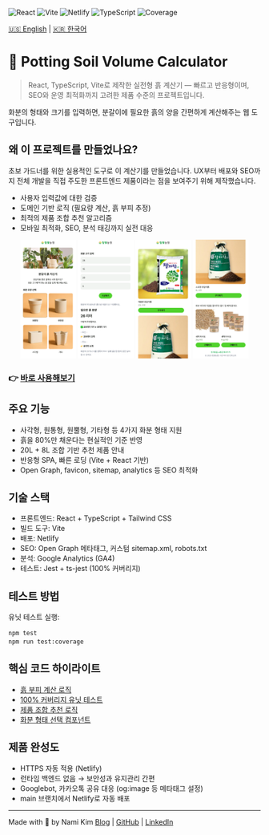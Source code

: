 ![React](https://img.shields.io/badge/React-18-blue?logo=react)
![Vite](https://img.shields.io/badge/Vite-4-purple?logo=vite)
![Netlify](https://img.shields.io/badge/Deployed%20on-Netlify-green?logo=netlify)
![TypeScript](https://img.shields.io/badge/TypeScript-%233178C6?logo=typescript&logoColor=white)
![Coverage](https://img.shields.io/badge/Coverage-100%25-brightgreen)

[🇺🇸 English](./README.md) | [🇰🇷 한국어](./README.ko.md)

# 🌱 Potting Soil Volume Calculator
> React, TypeScript, Vite로 제작한 실전형 흙 계산기 — 빠르고 반응형이며, SEO와 운영 최적화까지 고려한 제품 수준의 프로젝트입니다.

화분의 형태와 크기를 입력하면, 분갈이에 필요한 흙의 양을 간편하게 계산해주는 웹 도구입니다.

## 왜 이 프로젝트를 만들었나요?
초보 가드너를 위한 실용적인 도구로 이 계산기를 만들었습니다. UX부터 배포와 SEO까지 전체 개발을 직접 주도한 프론트엔드 제품이라는 점을 보여주기 위해 제작했습니다.

- 사용자 입력값에 대한 검증
- 도메인 기반 로직 (필요량 계산, 흙 부피 추정)
- 최적의 제품 조합 추천 알고리즘
- 모바일 최적화, SEO, 분석 태깅까지 실전 대응

<p align="center">
  <img src="screenshot_1.png" alt="Screenshot 1" width="22%" />
  <img src="screenshot_2.png" alt="Screenshot 2" width="22%" />
  <img src="screenshot_3.png" alt="Screenshot 3" width="22%" />
  <img src="screenshot_4.png" alt="Screenshot 3" width="22%" />
</p>

### 👉 [바로 사용해보기](https://soilcalc.changbitfarm.com)

## 주요 기능
- 사각형, 원통형, 원뿔형, 기타형 등 4가지 화분 형태 지원
- 흙을 80%만 채운다는 현실적인 기준 반영
- 20L + 8L 조합 기반 추천 제품 안내
- 반응형 SPA, 빠른 로딩 (Vite + React 기반)
- Open Graph, favicon, sitemap, analytics 등 SEO 최적화

## 기술 스택
- 프론트엔드: React + TypeScript + Tailwind CSS
- 빌드 도구: Vite
- 배포: Netlify
- SEO: Open Graph 메타태그, 커스텀 sitemap.xml, robots.txt
- 분석: Google Analytics (GA4)
- 테스트: Jest + ts-jest (100% 커버리지)

## 테스트 방법
유닛 테스트 실행:
```bash
npm test
npm run test:coverage
```

## 핵심 코드 하이라이트

- [흙 부피 계산 로직](./src/utils/calculator.ts)
- [100% 커버리지 유닛 테스트](./src/utils/calculator.test.ts)
- [제품 조합 추천 로직](./src/utils/breakdown.ts)
- [화분 형태 선택 컴포넌트](./src/components/ShapeSelector.tsx)

## 제품 완성도
- HTTPS 자동 적용 (Netlify)
- 런타임 백엔드 없음 → 보안성과 유지관리 간편
- Googlebot, 카카오톡 공유 대응 (og:image 등 메타태그 설정)
- main 브랜치에서 Netlify로 자동 배포

---
Made with 🧡 by Nami Kim
[Blog](https://namixkim.com) | [GitHub](https://github.com/namikimlab) | [LinkedIn](https://linkedin.com/in/namixkim)